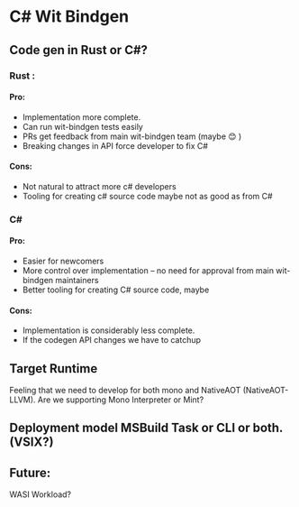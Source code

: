 # C# Wit Bindgen

## Code gen in Rust or C#?

### Rust :

#### Pro:

- Implementation more complete.
- Can run wit-bindgen tests easily
- PRs get feedback from main wit-bindgen team (maybe 😊 )
- Breaking changes in API force developer to fix C#

#### Cons:

- Not natural to attract more c# developers
- Tooling for creating c# source code maybe not as good as from C#

### C#

#### Pro:

- Easier for newcomers
- More control over implementation – no need for approval from main wit-bindgen maintainers
- Better tooling for creating C# source code, maybe

#### Cons:

- Implementation is considerably less complete.
- If the codegen API changes we have to catchup

## Target Runtime

Feeling that we need to develop for both mono and NativeAOT (NativeAOT-LLVM). Are we supporting Mono Interpreter or Mint?

## Deployment model MSBuild Task or CLI or both. (VSIX?)

## Future:

WASI Workload?
